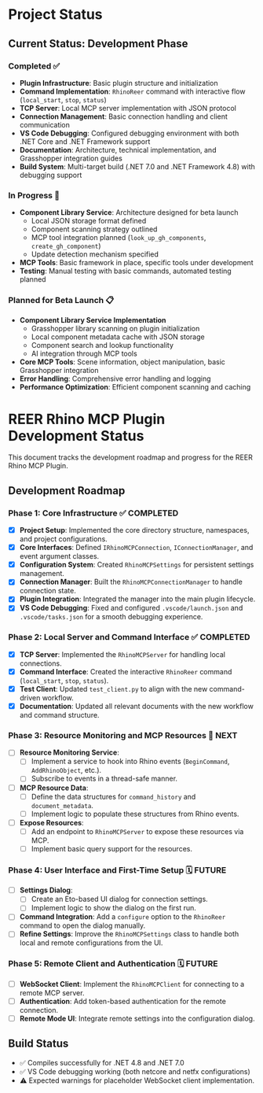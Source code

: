 # Project Status

## Current Status: Development Phase

### Completed ✅
- **Plugin Infrastructure**: Basic plugin structure and initialization
- **Command Implementation**: `RhinoReer` command with interactive flow (`local_start`, `stop`, `status`)
- **TCP Server**: Local MCP server implementation with JSON protocol
- **Connection Management**: Basic connection handling and client communication
- **VS Code Debugging**: Configured debugging environment with both .NET Core and .NET Framework support
- **Documentation**: Architecture, technical implementation, and Grasshopper integration guides
- **Build System**: Multi-target build (.NET 7.0 and .NET Framework 4.8) with debugging support

### In Progress 🔄
- **Component Library Service**: Architecture designed for beta launch
  - Local JSON storage format defined
  - Component scanning strategy outlined
  - MCP tool integration planned (`look_up_gh_components`, `create_gh_component`)
  - Update detection mechanism specified
- **MCP Tools**: Basic framework in place, specific tools under development
- **Testing**: Manual testing with basic commands, automated testing planned

### Planned for Beta Launch 📋
- **Component Library Service Implementation**
  - Grasshopper library scanning on plugin initialization
  - Local component metadata cache with JSON storage
  - Component search and lookup functionality
  - AI integration through MCP tools
- **Core MCP Tools**: Scene information, object manipulation, basic Grasshopper integration
- **Error Handling**: Comprehensive error handling and logging
- **Performance Optimization**: Efficient component scanning and caching

# REER Rhino MCP Plugin Development Status

This document tracks the development roadmap and progress for the REER Rhino MCP Plugin.

## Development Roadmap

### Phase 1: Core Infrastructure ✅ COMPLETED
- [x] **Project Setup**: Implemented the core directory structure, namespaces, and project configurations.
- [x] **Core Interfaces**: Defined `IRhinoMCPConnection`, `IConnectionManager`, and event argument classes.
- [x] **Configuration System**: Created `RhinoMCPSettings` for persistent settings management.
- [x] **Connection Manager**: Built the `RhinoMCPConnectionManager` to handle connection state.
- [x] **Plugin Integration**: Integrated the manager into the main plugin lifecycle.
- [x] **VS Code Debugging**: Fixed and configured `.vscode/launch.json` and `.vscode/tasks.json` for a smooth debugging experience.

### Phase 2: Local Server and Command Interface ✅ COMPLETED
- [x] **TCP Server**: Implemented the `RhinoMCPServer` for handling local connections.
- [x] **Command Interface**: Created the interactive `RhinoReer` command (`local_start`, `stop`, `status`).
- [x] **Test Client**: Updated `test_client.py` to align with the new command-driven workflow.
- [x] **Documentation**: Updated all relevant documents with the new workflow and command structure.

### Phase 3: Resource Monitoring and MCP Resources 🚧 NEXT
- [ ] **Resource Monitoring Service**:
    - [ ] Implement a service to hook into Rhino events (`BeginCommand`, `AddRhinoObject`, etc.).
    - [ ] Subscribe to events in a thread-safe manner.
- [ ] **MCP Resource Data**:
    - [ ] Define the data structures for `command_history` and `document_metadata`.
    - [ ] Implement logic to populate these structures from Rhino events.
- [ ] **Expose Resources**:
    - [ ] Add an endpoint to `RhinoMCPServer` to expose these resources via MCP.
    - [ ] Implement basic query support for the resources.

### Phase 4: User Interface and First-Time Setup 🗓️ FUTURE
- [ ] **Settings Dialog**:
    - [ ] Create an Eto-based UI dialog for connection settings.
    - [ ] Implement logic to show the dialog on the first run.
- [ ] **Command Integration**: Add a `configure` option to the `RhinoReer` command to open the dialog manually.
- [ ] **Refine Settings**: Improve the `RhinoMCPSettings` class to handle both local and remote configurations from the UI.

### Phase 5: Remote Client and Authentication 🗓️ FUTURE
- [ ] **WebSocket Client**: Implement the `RhinoMCPClient` for connecting to a remote MCP server.
- [ ] **Authentication**: Add token-based authentication for the remote connection.
- [ ] **Remote Mode UI**: Integrate remote settings into the configuration dialog.

## Build Status
- ✅ Compiles successfully for .NET 4.8 and .NET 7.0
- ✅ VS Code debugging working (both netcore and netfx configurations)
- ⚠️ Expected warnings for placeholder WebSocket client implementation.

